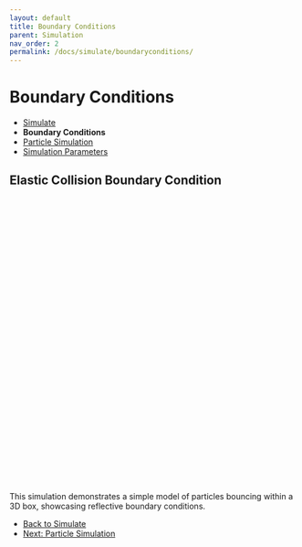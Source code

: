 ```yaml
---
layout: default
title: Boundary Conditions
parent: Simulation
nav_order: 2
permalink: /docs/simulate/boundaryconditions/
---
```


# Boundary Conditions

<nav>
  <ul>
    <li><a href="../">Simulate</a></li>
    <li><strong>Boundary Conditions</strong></li>
    <li><a href="../particle_simulation">Particle Simulation</a></li>
    <li><a href="../parameters">Simulation Parameters</a></li>
  </ul>
</nav>

## Elastic Collision Boundary Condition

<div id="boundary-simulation-container" style="width: 500px; height: 500px; margin: 0 auto;"></div>

<script src="https://cdnjs.cloudflare.com/ajax/libs/three.js/r128/three.min.js"></script>
<script src="{{ site.baseurl }}/assets/js/boundary_conditions.js"></script>

This simulation demonstrates a simple model of particles bouncing within a 3D box, showcasing reflective boundary conditions.
<nav>
  <ul>
    <li><a href="../">Back to Simulate</a></li>
    <li><a href="../particle_simulation">Next: Particle Simulation</a></li>
  </ul>
</nav>

